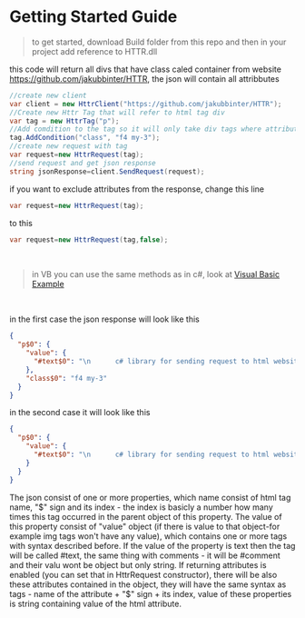 # Getting Started Guide
>to get started, download Build folder from this repo and then in your project add reference to HTTR.dll  

this code will return all divs that have class caled container from website https://github.com/jakubbinter/HTTR, the json will  contain all attribbutes

```c#
//create new client
var client = new HttrClient("https://github.com/jakubbinter/HTTR");
//Create new Httr Tag that will refer to html tag div
var tag = new HttrTag("p");
//Add comdition to the tag so it will only take div tags where attribute class = "f4 my-3"
tag.AddCondition("class", "f4 my-3");
//create new request with tag
var request=new HttrRequest(tag);
//send request and get json response
string jsonResponse=client.SendRequest(request);
```

if you want to exclude attributes from the response, change this line
```c#
var request=new HttrRequest(tag);
```
to this
```c#
var request=new HttrRequest(tag,false);
```  

$~$

> in VB you can use the same methods as in c#, look at [Visual Basic Example](../ExampleVB/Program.vb) 

$~$
 
in the first case the json response will look like this  

```json
{
  "p$0": {
    "value": {
      "#text$0": "\n      c# library for sending request to html websites and getting rest-like response in json format\n    "
    },
    "class$0": "f4 my-3"
  }
}
```
in the second case it will look like this
```json
{
  "p$0": {
    "value": {
      "#text$0": "\n      c# library for sending request to html websites and getting rest-like response in json format\n    "
    }
  }
}
```
The json consist of one or more properties, which name consist of html tag name, "$" sign and its index - the index is basicly a number how many times this tag occurred in the parent object of this property.
The value of this property consist of "value" object (if there is value to that object-for example img tags won't have any value), which contains one or more tags with syntax described before.
If the value of the property is text then the tag will be called #text, the same thing with comments - it will be #comment and their valu wont be object but only string.
If returning attributes is enabled (you can set that in HttrRequest constructor), there will be also these attributes contained in the object, they will have the same syntax as tags - name of the attribute + "$" sign + its index, value of these properties is string containing value of the html attribute.

